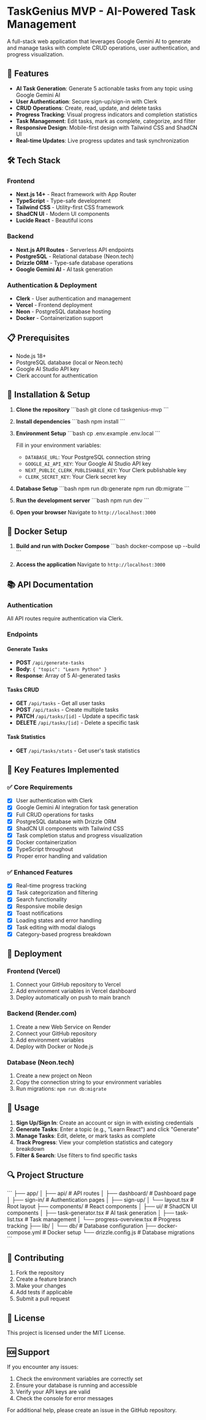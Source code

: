 # TaskGenius MVP - AI-Powered Task Management

A full-stack web application that leverages Google Gemini AI to generate and manage tasks with complete CRUD operations, user authentication, and progress visualization.

## 🚀 Features

- **AI Task Generation**: Generate 5 actionable tasks from any topic using Google Gemini AI
- **User Authentication**: Secure sign-up/sign-in with Clerk
- **CRUD Operations**: Create, read, update, and delete tasks
- **Progress Tracking**: Visual progress indicators and completion statistics
- **Task Management**: Edit tasks, mark as complete, categorize, and filter
- **Responsive Design**: Mobile-first design with Tailwind CSS and ShadCN UI
- **Real-time Updates**: Live progress updates and task synchronization

## 🛠️ Tech Stack

### Frontend
- **Next.js 14+** - React framework with App Router
- **TypeScript** - Type-safe development
- **Tailwind CSS** - Utility-first CSS framework
- **ShadCN UI** - Modern UI components
- **Lucide React** - Beautiful icons

### Backend
- **Next.js API Routes** - Serverless API endpoints
- **PostgreSQL** - Relational database (Neon.tech)
- **Drizzle ORM** - Type-safe database operations
- **Google Gemini AI** - AI task generation

### Authentication & Deployment
- **Clerk** - User authentication and management
- **Vercel** - Frontend deployment
- **Neon** - PostgreSQL database hosting
- **Docker** - Containerization support

## 📋 Prerequisites

- Node.js 18+ 
- PostgreSQL database (local or Neon.tech)
- Google AI Studio API key
- Clerk account for authentication

## 🔧 Installation & Setup

1. **Clone the repository**
   \`\`\`bash
   git clone <your-repo-url>
   cd taskgenius-mvp
   \`\`\`

2. **Install dependencies**
   \`\`\`bash
   npm install
   \`\`\`

3. **Environment Setup**
   \`\`\`bash
   cp .env.example .env.local
   \`\`\`
   
   Fill in your environment variables:
   - `DATABASE_URL`: Your PostgreSQL connection string
   - `GOOGLE_AI_API_KEY`: Your Google AI Studio API key
   - `NEXT_PUBLIC_CLERK_PUBLISHABLE_KEY`: Your Clerk publishable key
   - `CLERK_SECRET_KEY`: Your Clerk secret key

4. **Database Setup**
   \`\`\`bash
   npm run db:generate
   npm run db:migrate
   \`\`\`

5. **Run the development server**
   \`\`\`bash
   npm run dev
   \`\`\`

6. **Open your browser**
   Navigate to `http://localhost:3000`

## 🐳 Docker Setup

1. **Build and run with Docker Compose**
   \`\`\`bash
   docker-compose up --build
   \`\`\`

2. **Access the application**
   Navigate to `http://localhost:3000`

## 📚 API Documentation

### Authentication
All API routes require authentication via Clerk.

### Endpoints

#### Generate Tasks
- **POST** `/api/generate-tasks`
- **Body**: `{ "topic": "Learn Python" }`
- **Response**: Array of 5 AI-generated tasks

#### Tasks CRUD
- **GET** `/api/tasks` - Get all user tasks
- **POST** `/api/tasks` - Create multiple tasks
- **PATCH** `/api/tasks/[id]` - Update a specific task
- **DELETE** `/api/tasks/[id]` - Delete a specific task

#### Task Statistics
- **GET** `/api/tasks/stats` - Get user's task statistics

## 🎯 Key Features Implemented

### ✅ Core Requirements
- [x] User authentication with Clerk
- [x] Google Gemini AI integration for task generation
- [x] Full CRUD operations for tasks
- [x] PostgreSQL database with Drizzle ORM
- [x] ShadCN UI components with Tailwind CSS
- [x] Task completion status and progress visualization
- [x] Docker containerization
- [x] TypeScript throughout
- [x] Proper error handling and validation

### ✅ Enhanced Features
- [x] Real-time progress tracking
- [x] Task categorization and filtering
- [x] Search functionality
- [x] Responsive mobile design
- [x] Toast notifications
- [x] Loading states and error handling
- [x] Task editing with modal dialogs
- [x] Category-based progress breakdown

## 🚀 Deployment

### Frontend (Vercel)
1. Connect your GitHub repository to Vercel
2. Add environment variables in Vercel dashboard
3. Deploy automatically on push to main branch

### Backend (Render.com)
1. Create a new Web Service on Render
2. Connect your GitHub repository
3. Add environment variables
4. Deploy with Docker or Node.js

### Database (Neon.tech)
1. Create a new project on Neon
2. Copy the connection string to your environment variables
3. Run migrations: `npm run db:migrate`

## 📱 Usage

1. **Sign Up/Sign In**: Create an account or sign in with existing credentials
2. **Generate Tasks**: Enter a topic (e.g., "Learn React") and click "Generate"
3. **Manage Tasks**: Edit, delete, or mark tasks as complete
4. **Track Progress**: View your completion statistics and category breakdown
5. **Filter & Search**: Use filters to find specific tasks

## 🔍 Project Structure

\`\`\`
├── app/
│   ├── api/                 # API routes
│   ├── dashboard/           # Dashboard page
│   ├── sign-in/            # Authentication pages
│   ├── sign-up/
│   └── layout.tsx          # Root layout
├── components/             # React components
│   ├── ui/                 # ShadCN UI components
│   ├── task-generator.tsx  # AI task generation
│   ├── task-list.tsx       # Task management
│   └── progress-overview.tsx # Progress tracking
├── lib/
│   └── db/                 # Database configuration
├── docker-compose.yml      # Docker setup
└── drizzle.config.js      # Database migrations
\`\`\`

## 🤝 Contributing

1. Fork the repository
2. Create a feature branch
3. Make your changes
4. Add tests if applicable
5. Submit a pull request

## 📄 License

This project is licensed under the MIT License.

## 🆘 Support

If you encounter any issues:
1. Check the environment variables are correctly set
2. Ensure your database is running and accessible
3. Verify your API keys are valid
4. Check the console for error messages

For additional help, please create an issue in the GitHub repository.
